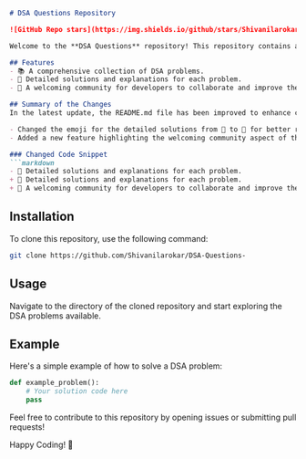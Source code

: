 ```markdown
# DSA Questions Repository

![GitHub Repo stars](https://img.shields.io/github/stars/Shivanilarokar/DSA-Questions-) ![GitHub forks](https://img.shields.io/github/forks/Shivanilarokar/DSA-Questions-) ![GitHub issues](https://img.shields.io/github/issues/Shivanilarokar/DSA-Questions-)

Welcome to the **DSA Questions** repository! This repository contains a collection of Data Structures and Algorithms (DSA) problems designed to help you enhance your coding skills.

## Features
- 📚 A comprehensive collection of DSA problems.
- 📖 Detailed solutions and explanations for each problem.
- 🤝 A welcoming community for developers to collaborate and improve their skills.

## Summary of the Changes
In the latest update, the README.md file has been improved to enhance clarity and provide a better overview of the repository's features. The following changes were made:

- Changed the emoji for the detailed solutions from 📕 to 📖 for better representation.
- Added a new feature highlighting the welcoming community aspect of the repository.

### Changed Code Snippet
```markdown
- 📕 Detailed solutions and explanations for each problem.
+ 📖 Detailed solutions and explanations for each problem.
+ 🤝 A welcoming community for developers to collaborate and improve their skills.
```

## Installation
To clone this repository, use the following command:
```bash
git clone https://github.com/Shivanilarokar/DSA-Questions-
```

## Usage
Navigate to the directory of the cloned repository and start exploring the DSA problems available.

## Example
Here's a simple example of how to solve a DSA problem:
```python
def example_problem():
    # Your solution code here
    pass
```

Feel free to contribute to this repository by opening issues or submitting pull requests!

Happy Coding! 🚀
```